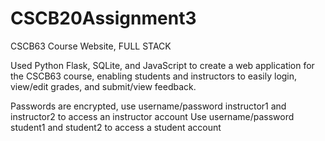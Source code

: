 # CSCB20Assignment3
CSCB63 Course Website, FULL STACK

Used Python Flask, SQLite, and JavaScript to create a web application for the CSCB63 course, enabling students and
instructors to easily login, view/edit grades, and submit/view feedback.

Passwords are encrypted, use username/password instructor1 and instructor2 to access an instructor account
Use username/password student1 and student2 to access a student account
